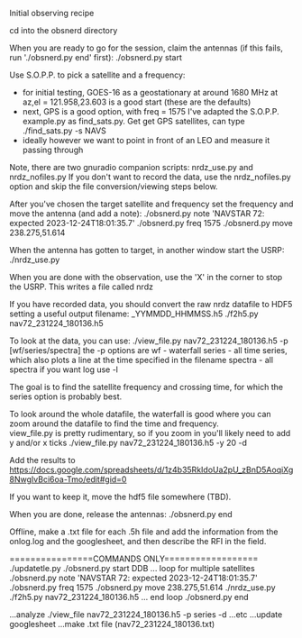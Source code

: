 Initial observing recipe

cd into the obsnerd directory

When you are ready to go for the session, claim the antennas (if this fails, run './obsnerd.py end' first):
./obsnerd.py start <INITIALS HERE>

Use S.O.P.P. to pick a satellite and a frequency:
 - for initial testing, GOES-16 as a geostationary at around 1680 MHz at az,el = 121.958,23.603 is a good start (these are the defaults)
 - next, GPS is a good option, with freq = 1575
    I've adapted the S.O.P.P. example.py as find_sats.py.  Get get GPS satellites, can type
./find_sats.py -s NAVS
 - ideally however we want to point in front of an LEO and measure it passing through

Note, there are two gnuradio companion scripts:  nrdz_use.py and nrdz_nofiles.py
If you don't want to record the data, use the nrdz_nofiles.py option and skip the file conversion/viewing steps below. 

After you've chosen the target satellite and frequency set the frequency and move the antenna (and add a note):
./obsnerd.py note 'NAVSTAR 72:  expected 2023-12-24T18:01:35.7'
./obsnerd.py freq 1575
./obsnerd.py move 238.275,51.614

When the antenna has gotten to target, in another window start the USRP:
./nrdz_use.py

When you are done with the observation, use the 'X' in the corner to stop the USRP.  This writes a file called nrdz

If you have recorded data, you should convert the raw nrdz datafile to HDF5 setting a useful output filename: <satname>_YYMMDD_HHMMSS.h5
./f2h5.py nav72_231224_180136.h5

To look at the data, you can use:
./view_file.py nav72_231224_180136.h5 -p [wf/series/spectra]
the -p options are
    wf - waterfall
    series - all time series, which also plots a line at the time specified in the filename
    spectra - all spectra
if you want log use -l

The goal is to find the satellite frequency and crossing time, for which the series option is probably best.

To look around the whole datafile, the waterfall is good where you can zoom around the datafile to find the time and frequency.  
view_file.py is pretty rudimentary, so if you zoom in you'll likely need to add y and/or x ticks
./view_file.py nav72_231224_180136.h5 -y 20 -d

Add the results to
https://docs.google.com/spreadsheets/d/1z4b35RkIdoUa2pU_zBnD5AoqiXg8NwgIvBci6oa-Tmo/edit#gid=0

If you want to keep it, move the hdf5 file somewhere (TBD).

When you are done, release the antennas:
./obsnerd.py end

Offline, make a .txt file for each .5h file and add the information from the onlog.log and the googlesheet, and then describe the RFI in the field.

================COMMANDS ONLY==================
./updatetle.py
./obsnerd.py start DDB
... loop for multiple satellites
./obsnerd.py note 'NAVSTAR 72:  expected 2023-12-24T18:01:35.7'
./obsnerd.py freq 1575
./obsnerd.py move 238.275,51.614
./nrdz_use.py
<END OBS X>
./f2h5.py nav72_231224_180136.h5
... end loop
./obsnerd.py end

...analyze
./view_file nav72_231224_180136.h5 -p series -d
...etc
...update googlesheet
...make .txt file (nav72_231224_180136.txt)
